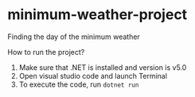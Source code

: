 # minimum-weather-project
Finding the day of the minimum weather

How to run the project?
1. Make sure that .NET is installed and version is v5.0
2. Open visual studio code and launch Terminal
3. To execute the code, run `dotnet run`
